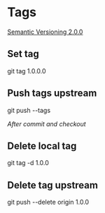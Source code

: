 # Tags

[Semantic Versioning 2.0.0](https://semver.org)

## Set tag
git tag 1.0.0.0

## Push tags upstream
git push --tags

_After commit and checkout_

## Delete local tag 
git tag -d 1.0.0

## Delete tag upstream
git push --delete origin 1.0.0